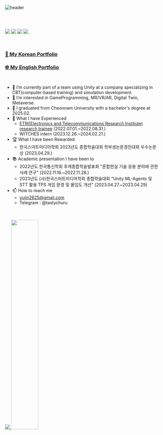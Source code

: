 


![header](https://capsule-render.vercel.app/api?type=rounded&color=auto&section=header&height=100&text=Yujin%20Park%20🐈&fontSize=45&animation=twinkling&stroke=eeeeee&customColorList=0,1,3,4,6,8,9,10,11,12,13,14,15,16,17,18,19,21,24,27,28)

<br>


<br>
<p align="left">
<img src="https://img.shields.io/badge/Unity-000000?style=for-the-badge&logo=Unity&logoColor=white"/>
<img src="https://img.shields.io/badge/c++-%2300599C.svg?style=for-the-badge&logo=c%2B%2B&logoColor=white"/>
<img src="https://img.shields.io/badge/c%23-%23239120.svg?style=for-the-badge&logo=csharp&logoColor=white"/>
<img src="https://img.shields.io/badge/Unreal%20Engine-%23313131.svg?style=for-the-badge&logo=unrealengine&logoColor=white"/>
</p>
  <br>
  
### [📑 My Korean Portfolio](https://tasty-churu.notion.site/1f58b8c2e68080c9a2e7c78d8c3999f2?pvs=4)
### [🌐 My English Portfolio](https://tasty-churu.notion.site/Portfolio-1f58b8c2e68080c38f2ad2329c3fa655?pvs=4)
  
  <br>

- 🏢 I’m currently part of a team using Unity at a company specializing in CBT(computer-based training) and simulation development.
- 🌱 I’m interested in GameProgramming, MR/VR/AR, Digital Twin, Metaverse.
- 🏫 I graduated from Cheonnam University with a bachelor's degree at 2025.02.
- 🧸 What I have Experienced
  - [ETRI(Electronics and Telecommunications Research Institute) research trainee](https://github.com/yujin17/Etri-ResearchTrainee) (2022.07.01.~2022.08.31.)
  - WITCHES intern (2023.12.26.~2024.02.21.)
- 🏆 What I have been Rewarded
  - 한국스마트미디어학회 2023년도 종합학술대회 학부생논문경진대회 우수논문상 (2023.04.29.)
- 📚 Academic presentation I have been to
  - 2022년도 한국통신학회 추계종합학술발표회 "혼합현실 기술 응용 분야에 관한 사례 연구" (2022.11.16.~2022.11.28.)
  - 2023년도 (사)한국스마트미디어학회 종합학술대회 "Unity ML-Agents 및 STT 활용 TPS 게임 환경 및 몰입도 개선" (2023.04.27.~2023.04.29)
- 📫 How to reach me
  - yujin2625@gmail.com
  - Telegram : @tastychuru

<br>


<br>

<a href="s">
  <img src="https://github-readme-stats.vercel.app/api/top-langs/?username=yujin2625&exclude_repo=yujin17.github.io&layout=compact&theme=dracula" />
</a>
<a href="s">
  <img src="https://github-readme-stats.vercel.app/api?username=yujin2625&theme=dracula&show_icons=true" width="42%" />
</a>

